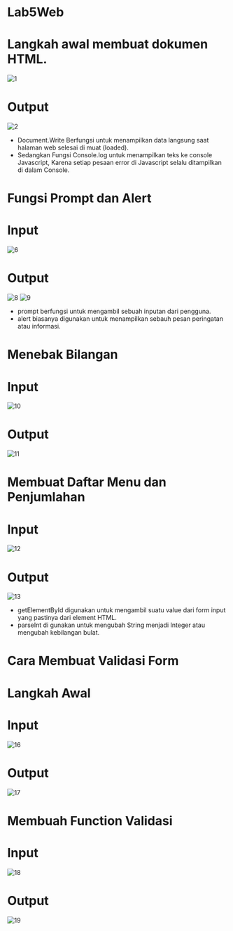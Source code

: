 # Lab5Web
# Langkah awal membuat dokumen HTML.
![1](https://user-images.githubusercontent.com/56523254/116280072-84440680-a7b2-11eb-9ff8-f12d0d02ef8d.png)
# Output
![2](https://user-images.githubusercontent.com/56523254/116280203-a6d61f80-a7b2-11eb-9a96-0ae00ec741c2.png)
* Document.Write Berfungsi untuk menampilkan data langsung saat halaman web selesai di muat (loaded).
* Sedangkan Fungsi Console.log untuk menampilkan teks ke console Javascript, Karena setiap pesaan error di Javascript selalu ditampilkan di dalam Console.
# Fungsi Prompt dan Alert
# Input
![6](https://user-images.githubusercontent.com/56523254/116282561-1f3de000-a7b5-11eb-96a5-37e3cc646500.png)
# Output
![8](https://user-images.githubusercontent.com/56523254/116283115-b9058d00-a7b5-11eb-9f5a-dedcb7990a54.png)
![9](https://user-images.githubusercontent.com/56523254/116283122-bb67e700-a7b5-11eb-85ac-ef3aebbdc916.png)
* prompt berfungsi untuk mengambil sebuah inputan dari pengguna.
* alert biasanya digunakan untuk menampilkan sebauh pesan peringatan atau informasi.
# Menebak Bilangan
# Input
![10](https://user-images.githubusercontent.com/56523254/116284475-51504180-a7b7-11eb-904a-fdf37804128a.png)
# Output
![11](https://user-images.githubusercontent.com/56523254/116284618-7a70d200-a7b7-11eb-8a3b-4c19c88103db.png)
# Membuat Daftar Menu dan Penjumlahan
# Input
![12](https://user-images.githubusercontent.com/56523254/116285111-0256dc00-a7b8-11eb-909d-fe69e4f7d089.png)
# Output
![13](https://user-images.githubusercontent.com/56523254/116285240-27e3e580-a7b8-11eb-8c24-159b9af1d394.png)
* getElementById digunakan untuk mengambil suatu value dari form input yang pastinya dari element HTML.
* parseInt di gunakan untuk mengubah String menjadi Integer atau mengubah kebilangan bulat.


# Cara Membuat Validasi Form

# Langkah Awal
# Input
![16](https://user-images.githubusercontent.com/56523254/116287024-1ac7f600-a7ba-11eb-90f8-2a26d8c8cfe2.png)
# Output
![17](https://user-images.githubusercontent.com/56523254/116287157-4814a400-a7ba-11eb-9e7e-8a3f689f6b82.png)

# Membuah Function Validasi
# Input
![18](https://user-images.githubusercontent.com/56523254/116287413-932eb700-a7ba-11eb-9673-164b68a39623.png)
# Output
![19](https://user-images.githubusercontent.com/56523254/116287733-ec96e600-a7ba-11eb-948c-0614ea062181.png)


